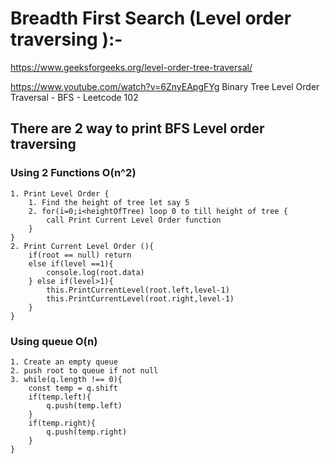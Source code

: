 # Breadth First Search (Level order traversing ):-
https://www.geeksforgeeks.org/level-order-tree-traversal/

https://www.youtube.com/watch?v=6ZnyEApgFYg 
Binary Tree Level Order Traversal - BFS - Leetcode 102

## There are 2 way to print BFS Level order traversing 
### Using 2 Functions  O(n^2)
    1. Print Level Order {
        1. Find the height of tree let say 5 
        2. for(i=0;i<heightOfTree) loop 0 to till height of tree {
            call Print Current Level Order function 
        }
    }
    2. Print Current Level Order (){
        if(root == null) return
        else if(level ==1){
            console.log(root.data)
        } else if(level>1){
            this.PrintCurrentLevel(root.left,level-1)
            this.PrintCurrentLevel(root.right,level-1)
        }
    }
    

### Using queue O(n)
    1. Create an empty queue 
    2. push root to queue if not null
    3. while(q.length !== 0){
        const temp = q.shift
        if(temp.left){
            q.push(temp.left)
        }
        if(temp.right){
            q.push(temp.right)
        }
    }
